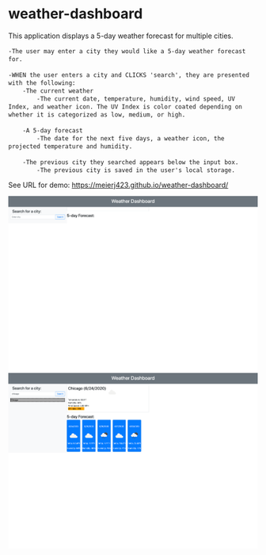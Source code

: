 # weather-dashboard

This application displays a 5-day weather forecast for multiple cities.

    -The user may enter a city they would like a 5-day weather forecast for.

    -WHEN the user enters a city and CLICKS 'search', they are presented with the following:
        -The current weather
            -The current date, temperature, humidity, wind speed, UV Index, and weather icon. The UV Index is color coated depending on whether it is categorized as low, medium, or high.

        -A 5-day forecast
            -The date for the next five days, a weather icon, the projected temperature and humidity.

        -The previous city they searched appears below the input box.
            -The previous city is saved in the user's local storage.

See URL for demo: https://meierj423.github.io/weather-dashboard/

![](Assets/weather-dashboard-empy.png)
![](Assets/weather-dashboard-fill.png)

    


    
